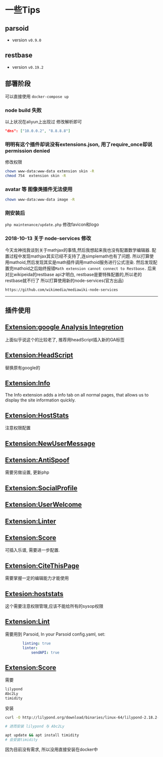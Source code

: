 # 一些Tips

## parsoid

- version `v0.9.0`

## restbase

- version `v0.19.2`

## 部署阶段

可以直接使用
`docker-compose up`

### node build 失败

以上状况在aliyun上出现过
修改解析即可

```json
"dns": ["10.0.0.2", "8.8.8.8"]
```

### 明明有这个插件却说没有extensions.json, 用了require_once却说permission denied

修改权限
```bash
chown www-data:www-data extension skin -R
chmod 754  extension skin -R
```

### avatar 等 图像类插件无法使用

```bash
chown www-data:www-data image -R
```

### 刚安装后

`php maintenance/update.php`
修改favicon和logo

### 2018-10-13 关于 node-services 修改

今天龙神找我谈到关于mathjax的事情,然后我想起来我也没有配置数学编辑器.
配置过程中发现mathjax其实已经不支持了,连simplemath也有了问题.
所以打算使用mathoid,然后发现其实是math插件调用mathoid服务进行公式渲染.
然后发现配置完mathoid之后始终报错`Math extension cannot connect to Restbase.`
后来对比wikipeida的restbase api才明白, restbase是要特殊配置的,所以老的restbase就不行了
所以打算使用新的node-services(官方出品)

`https://github.com/wikimedia/mediawiki-node-services`

---

## 插件使用

## [Extension:google Analysis Integretion](https://www.mediawiki.org/wiki/Extension:Google_Analytics_Integration)

上面似乎说这个的比较老了, 推荐用headScript插入新的GA标签

## [Extension:HeadScript](https://www.mediawiki.org/wiki/Extension:MsUpload)

替换原有google的

## [Extension:Info](https://www.mediawiki.org/wiki/Extension:Info/zh)

The Info extension adds a info tab on all normal pages, that allows us to display the site information quickly.

## [Extension:HostStats](https://www.mediawiki.org/wiki/Extension:HostStats/zh)

注意权限配置

## [Extension:NewUserMessage]()

## [Extension:AntiSpoof](https://www.mediawiki.org/wiki/Extension:AntiSpoof/zh)
需要另做设置, 更新php

## [Extension:SocialProfile](https://www.mediawiki.org/wiki/Extension:SocialProfile)

## [Extension:UserWelcome](https://www.mediawiki.org/wiki/Extension:UserWelcome)

## [Extension:Linter](https://www.mediawiki.org/wiki/Extension:Linter/zh)
## [Extension:Score](https://www.mediawiki.org/wiki/Extension:Score#Installation)

可插入乐谱, 需要进一步配置.

## [Extension:CiteThisPage](https://www.mediawiki.org/wiki/Extension:CiteThisPage)
需要掌握一定的编辑能力才能使用

## [Extesion:hoststats](https://www.mediawiki.org/wiki/Extension:HostStats)

这个需要注意权限管理,应该不能给所有的sysop权限

## [Extension:Lint](https://www.mediawiki.org/wiki/Extension:Linter#Configuration_parameters)

需要用到 Parsoid,
In your Parsoid config.yaml, set:
```yaml
        linting: true
        linter:
            sendAPI: true
```


## [Extension:Score](https://www.mediawiki.org/wiki/Extension:Score/zh#Installation)

需要

```bash
lilypond
Abc2Ly
timidity
```

安装

```bash
curl -O http://lilypond.org/download/binaries/linux-64/lilypond-2.18.2-1.linux-64.sh

# 进而安装 lilypond 与 Abc2Ly

apt update && apt install timidity
# 会安装timidity
```

因为目前没有需求, 所以没用直接安装在docker中